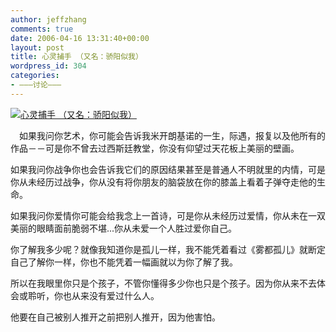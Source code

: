 ```yaml
---
author: jeffzhang
comments: true
date: 2006-04-16 13:31:40+00:00
layout: post
title: 心灵捕手 （又名：骄阳似我）
wordpress_id: 304
categories:
- ———讨论———
---
```


[![心灵捕手 （又名：骄阳似我）](http://simg.sinajs.cn/blog7style/images/common/sg_trans.gif)](http://photo.blog.sina.com.cn/showpic.html#blogid=57f94311010002dr&url=http://static15.photo.sina.com.cn/orignal/57f94311f2c0af20546ee)


 　如果我问你艺术，你可能会告诉我米开朗基诺的一生，际遇，报复以及他所有的作品－－可是你不曾去过西斯廷教堂，你没有仰望过天花板上美丽的壁画。

 如果我问你战争你也会告诉我它们的原因结果甚至是普通人不明就里的内情，可是你从未经历过战争，你从没有将你朋友的脑袋放在你的膝盖上看着子弹夺走他的生命。

 如果我问你爱情你可能会给我念上一首诗，可是你从未经历过爱情，你从未在一双美丽的眼睛面前脆弱不堪...你从未爱一个人胜过爱你自己。

 你了解我多少呢？就像我知道你是孤儿一样，我不能凭着看过《雾都孤儿》就断定自己了解你一样，你也不能凭着一幅画就以为你了解了我。

 所以在我眼里你只是个孩子，不管你懂得多少你也只是个孩子。因为你从来不去体会或聆听，你也从来没有爱过什么人。
 

他要在自己被别人推开之前把别人推开，因为他害怕。
